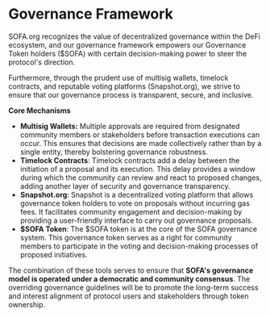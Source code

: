 # Governance Framework

SOFA.org recognizes the value of decentralized governance within the DeFi ecosystem, and our governance framework empowers our Governance Token holders ($SOFA) with certain decision-making power to steer the protocol's direction.

Furthermore, through the prudent use of multisig wallets, timelock contracts, and reputable voting platforms (Snapshot.org), we strive to ensure that our governance process is transparent, secure, and inclusive.

**Core Mechanisms**

- **Multisig Wallets:**  Multiple approvals are required from designated community members or stakeholders before transaction executions can occur.  This ensures that decisions are made collectively rather than by a single entity, thereby bolstering governance robustness.
- **Timelock Contracts**:  Timelock contracts add a delay between the initiation of a proposal and its execution.  This delay provides a window during which the community can review and react to proposed changes, adding another layer of security and governance transparency.
- **Snapshot.org**:  Snapshot is a decentralized voting platform that allows governance token holders to vote on proposals without incurring gas fees.  It facilitates community engagement and decision-making by providing a user-friendly interface to carry out governance proposals.
- **$SOFA Token**:  The $SOFA token is at the core of the SOFA governance system.  This governance token serves as a right for community members to participate in the voting and decision-making processes of proposed initiatives.

The combination of these tools serves to ensure that **SOFA's governance model is operated under a democratic and community consensus**.  The overriding governance guidelines will be to promote the long-term success and interest alignment of protocol users and stakeholders through token ownership.
